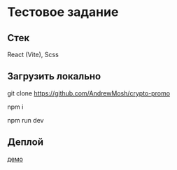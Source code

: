 # Тестовое задание

## Стек

React (Vite), Scss

## Загрузить локально

git clone https://github.com/AndrewMosh/crypto-promo

npm i

npm run dev

## Деплой

[демо]()
